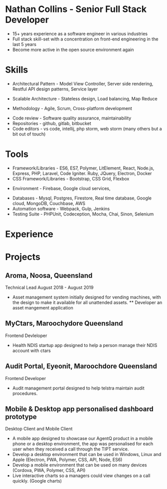 # Nathan Collins - Senior Full Stack Developer

- 15+ years experience as a software engineer in various industries
- Full stack skill-set with a concentration on front-end engineering in the last 5 years
- Become more active in the open source environment again

# Skills

- Architectural Pattern - Model View Controller, Server side rendering, Restful API design patterns, Service layer
* Scalable Architecture - Stateless design, Load balancing, Map Reduce
- Methodology - Agile, Scrum, Cross-platform development
* Code review - Software quality assurance, maintainability
* Repositories - github, gitlab, bitbucket
* Code editors - vs code, intellij, php storm, web storm (many others but a bit out of touch)

# Tools

- Framework/Libraries - ES6, ES7, Polymer, LitElement, React, Node.js, Express, PHP, Laravel, Code Igniter. Ruby, JQuery, Electron, Docker
- CSS Framework/Libraries - Bootstrap, CSS Grid, Flexbox
* Environment - Firebase, Google cloud services, 
- Databases - Mysql, Postgres, Firestore, Real time database, Google cloud, MongoDB, Couchbase, AWS
- Automation software - Webpack, Gulp, Jenkins
- Testing Suite - PHPUnit, Codeception, Mocha, Chai, Sinon, Selenium

# Experience

# Projects

## Aroma, Noosa, Queensland
Technical Lead
August 2018 - August 2019

* Asset management system initially designed for vending machines, with the design to make it available for all unattended assets. 
** Developer an asset mangement application

## MyCtars, Maroochydore Queensland
Frontend Devleloper


* Health NDIS startup app designed to help a person manage their NDIS account with ctars

## Audit Portal, Eyeonit, Maroochdore Queensland
Frontend Developer


- Audit management portal designed to help telstra maintain audit  procedures.

## Mobile & Desktop app personalised dashboard prototype
Desktop Client and Mobile Client

* A mobile app designed to showcase our AgentQ product in a mobile phone or a desktop environment, the app was personalised for each user when they received a call through the TIPT service.
* Develop a desktop environment that can be used in Windows, Linux and Apple (Electron, PWA, Polymer, CSS, API, Node, ES6)
* Develop a mobile environment that can be used on many devices (Cordova, PWA, Polymer, CSS, API)
* Live interactive charts so a managers could view changes on a call quickly. (Google charts)
